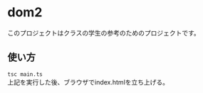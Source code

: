 # dom2
このプロジェクトはクラスの学生の参考のためのプロジェクトです。  
## 使い方
```tsc main.ts```  
上記を実行した後、ブラウザでindex.htmlを立ち上げる。
